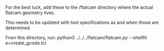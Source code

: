 For the best luck, add these to the /flatcam directory where the actual flatcam geometry lives.

This needs to be updated with tool specifications as and when those are determined.

From this directory, run:
python3 ../../../flatcam/flatcam.py --shellfil
e=create_gcode.tcl

